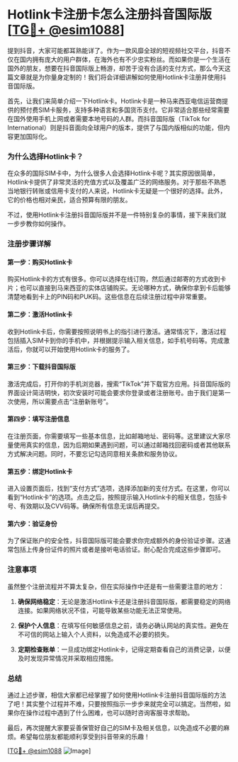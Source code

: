 # Hotlink卡注册卡怎么注册抖音国际版 [[TG💪+ @esim1088](https://t.me/s/esim1088)]

提到抖音，大家可能都耳熟能详了。作为一款风靡全球的短视频社交平台，抖音不仅在国内拥有庞大的用户群体，在海外也有不少忠实粉丝。而如果你是一个生活在国外的朋友，想要在抖音国际版上畅游，却苦于没有合适的支付方式，那么今天这篇文章就是为你量身定制的！我们将会详细讲解如何使用Hotlink卡注册并使用抖音国际版。

首先，让我们来简单介绍一下Hotlink卡。Hotlink卡是一种马来西亚电信运营商提供的预付费SIM卡服务，支持多种语言和多国货币支付。它非常适合那些经常需要在国外使用手机上网或者需要本地号码的人群。而抖音国际版（TikTok for International）则是抖音面向全球用户的版本，提供了与国内版相似的功能，但内容更加国际化。

### 为什么选择Hotlink卡？

在众多的国际SIM卡中，为什么很多人会选择Hotlink卡呢？其实原因很简单，Hotlink卡提供了非常灵活的充值方式以及覆盖广泛的网络服务。对于那些不熟悉当地银行转账或信用卡支付的人来说，Hotlink卡无疑是一个很好的选择。此外，它的价格也相对亲民，适合预算有限的朋友。

不过，使用Hotlink卡注册抖音国际版并不是一件特别复杂的事情，接下来我们就一步步教你如何操作。

### 注册步骤详解

#### 第一步：购买Hotlink卡

购买Hotlink卡的方式有很多。你可以选择在线订购，然后通过邮寄的方式收到卡片；也可以直接到马来西亚的实体店铺购买。无论哪种方式，确保你拿到卡后能够清楚地看到卡上的PIN码和PUK码。这些信息在后续注册过程中非常重要。

#### 第二步：激活Hotlink卡

收到Hotlink卡后，你需要按照说明书上的指引进行激活。通常情况下，激活过程包括插入SIM卡到你的手机中，并根据提示输入相关信息，如手机号码等。完成激活后，你就可以开始使用Hotlink卡的服务了。

#### 第三步：下载抖音国际版

激活完成后，打开你的手机浏览器，搜索“TikTok”并下载官方应用。抖音国际版的界面设计简洁明快，初次安装时可能会要求你登录或者注册账号。由于我们是第一次使用，所以需要点击“注册新账号”。

#### 第四步：填写注册信息

在注册页面，你需要填写一些基本信息，比如邮箱地址、密码等。这里建议大家尽量使用真实的信息，因为后期如果遇到问题，可以通过邮箱找回密码或者其他联系方式解决问题。同时，不要忘记勾选同意相关条款和服务协议。

#### 第五步：绑定Hotlink卡

进入设置页面后，找到“支付方式”选项，选择添加新的支付方式。在这里，你可以看到“Hotlink卡”的选项。点击之后，按照提示输入Hotlink卡的相关信息，包括卡号、有效期以及CVV码等。确保所有信息无误后再提交。

#### 第六步：验证身份

为了保证账户的安全性，抖音国际版可能会要求你完成额外的身份验证步骤。这通常包括上传身份证件的照片或者是接听电话验证。耐心配合完成这些步骤即可。

### 注意事项

虽然整个注册流程并不算太复杂，但在实际操作中还是有一些需要注意的地方：

1. **确保网络稳定**：无论是激活Hotlink卡还是注册抖音国际版，都需要稳定的网络连接。如果网络状况不佳，可能导致某些功能无法正常使用。
   
2. **保护个人信息**：在填写任何敏感信息之前，请务必确认网站的真实性。避免在不可信的网站上输入个人资料，以免造成不必要的损失。

3. **定期检查账单**：一旦成功绑定Hotlink卡，记得定期查看自己的消费记录，以便及时发现异常情况并采取相应措施。

### 总结

通过上述步骤，相信大家都已经掌握了如何使用Hotlink卡注册抖音国际版的方法了吧！其实整个过程并不难，只要按照指示一步步来就完全可以搞定。当然啦，如果你在操作过程中遇到了什么困难，也可以随时咨询客服寻求帮助。

最后，再次提醒大家要妥善保管好自己的SIM卡及相关信息，以免造成不必要的麻烦。希望每位朋友都能顺利享受到抖音带来的乐趣！

[[TG💪+ @esim1088](https://t.me/s/esim1088) ![Image](https://i.postimg.cc/4NQfJmqS/Snipaste-2025-05-13-00-14-12.png)]